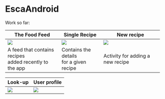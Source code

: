 # EscaAndroid
Work so far:<br/>


The Food Feed | Single Recipe| New recipe
------------ | -------------| -------------
<img src="https://user-images.githubusercontent.com/12183061/28490788-e67e98ea-6ee2-11e7-9821-71641666a68b.png"/> | <img src="https://user-images.githubusercontent.com/12183061/28490789-e7e6128a-6ee2-11e7-883f-7a834ae14df3.png"/> | <img src="https://user-images.githubusercontent.com/12183061/28247695-e0ca5e04-6a35-11e7-940b-58f8f0de2c78.png"/>
A feed that contains recipes <br/>added recently to the app  | Contains the details <br/>for a given recipe | Activity for adding a new recipe

Look-up | User profile
------------ | -------------
<img src="https://user-images.githubusercontent.com/12183061/28490790-eab0ce60-6ee2-11e7-9a66-20c8b0e58e37.png"/> | <img src="https://user-images.githubusercontent.com/12183061/27520262-66ba4e20-59f6-11e7-853c-6f59f56af808.png"/>

